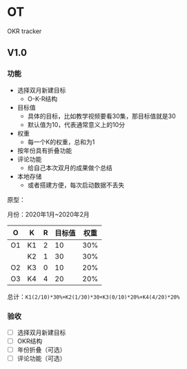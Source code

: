 # OT

OKR tracker

## V1.0

### 功能

- 选择双月新建目标
  - O-K-R结构
- 目标值
  - 具体的目标，比如教学视频要看30集，那目标值就是30
  - 默认值为10，代表通常意义上的10分
- 权重
  - 每一个K的权重，总和为1
- 按年份具有折叠功能
- 评论功能
  - 给自己本次双月的成果做个总结
- 本地存储
  - 或者搭建方便，每次启动数据不丢失

原型：

月份：2020年1月~2020年2月

| O    | K    | R    | 目标值 | 权重 |
| ---- | ---- | ---- | ------ | ---- |
| O1   | K1   | 2    | 10     | 30%  |
|      | K2   | 1    | 30     | 30%  |
| O2   | K3   | 0    | 10     | 20%  |
| O3   | K4   | 4    | 20     | 20%  |

总计：`K1(2/10)*30%+K2(1/30)*30+K3(0/10)*20%+K4(4/20)*20%`

### 验收

- [ ] 选择双月新建目标
- [ ] OKR结构
- [ ] 年份折叠（可选）
- [ ] 评论功能（可选）